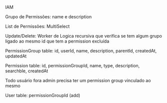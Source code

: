 IAM

Grupo de Permissões: name e description

List de Permissões: MultiSelect

Update/Delete: Worker de Logica recursiva que verifica se tem algum grupo ligado ao mesmo id que tem a permission excluída 


PermissionGroup table:
id, userId, name, description, parentId, createdAt, updatedAt

Permission table:
id, permissionGroupId, name, type, description, searchble, createdAt

Todo usuário fora admin precisa ter um permission group vinculado ao mesmo

User table:
permissionGroupId (add)